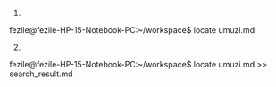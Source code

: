 1.
fezile@fezile-HP-15-Notebook-PC:~/workspace$ locate umuzi.md

2.
fezile@fezile-HP-15-Notebook-PC:~/workspace$ locate umuzi.md >> search_result.md

